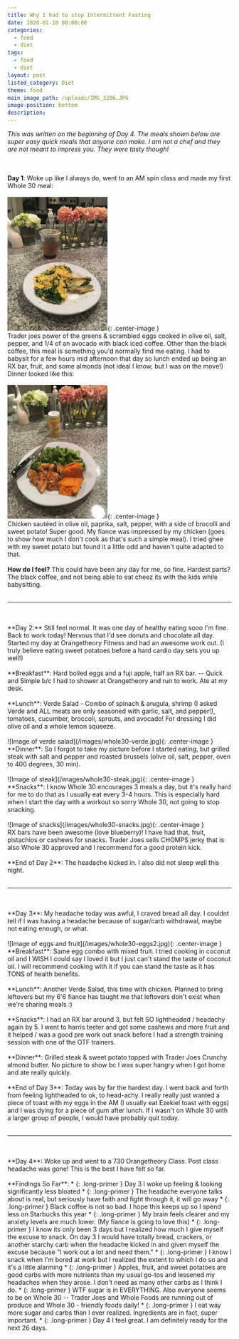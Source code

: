 ```yaml
---
title: Why I had to stop Intermittent Fasting
date: 2020-01-10 00:00:00
categories:
  - food
  - diet
tags:
  - food
  - diet
layout: post
listed_category: Diet
theme: food
main_image_path: /uploads/IMG_3206.JPG
image-position: bottom
description:
---
```


*This was written on the beginning of Day 4. The meals shown below are super easy quick meals that anyone can make. I am not a chef and they are not meant to impress you. They were tasty though!*
<!-- excerpt -->
<br /><br />
**Day 1**: Woke up like I always do, went to an AM spin class and made my first Whole 30 meal:
<br /><br />
![Image of eggs](/images/whole30-eggs.jpg){: .center-image }
<br />
Trader joes power of the greens & scrambled eggs cooked in olive oil, salt, pepper, and 1/4 of an avocado with black iced coffee. Other than the black coffee, this meal is something you'd normally find me eating. I had to babysit for a few hours mid afternoon that day so lunch ended up being an RX bar, fruit, and some almonds (not ideal I know, but I was on the move!) Dinner looked like this:
<br /><br />
![Image of sweet potatoes and brussels](/images/whole30-sweetpotato.jpg){: .center-image }
<br />
Chicken sautéed in olive oil, paprika, salt, pepper, with a side of brocolli and sweet potato! Super good. My fiance was impressed by my chicken (goes to show how much I don't cook as that's such a simple meal). I tried ghee with my sweet potato but found it a little odd and haven't quite adapted to that.
<br /><br />
**How do I feel?** This could have been any day for me, so fine. Hardest parts? The black coffee, and not being able to eat cheez its  with the kids while babysitting.
<br /><br />

<hr class="splitter">
<br /><br />
**Day 2:** Still feel normal. It was one day of healthy eating sooo I'm fine. Back to work today! Nervous that I'd see donuts and chocolate all day. Started my day at Orangetheory Fitness and had an awesome work out. (I truly believe eating sweet potatoes before a hard cardio day sets you up well!)
<br /><br />
**Breakfast**: Hard boiled eggs and a fuji apple, half an RX bar. -- Quick and Simple b/c I had to shower at Orangetheory and run to work. Ate at my desk.
<br /><br />
**Lunch**: Verde Salad - Combo of spinach & arugula, shrimp (I asked Verde and ALL meats are only seasoned with garlic, salt, and pepper!), tomatoes, cucumber, broccoli, sprouts, and avocado! For dressing I did olive oil and a whole lemon squeeze.
<br /><br />
![Image of verde salad](/images/whole30-verde.jpg){: .center-image }
<br />
**Dinner**: So I forgot to take my picture before I started eating, but grilled steak with salt and pepper and roasted brussels (olive oil, salt, pepper, oven to 400 degrees, 30 min).
<br /><br />
![Image of steak](/images/whole30-steak.jpg){: .center-image }
<br />
**Snacks**: I know Whole 30 encourages 3 meals a day, but it's really hard for me to do that as I usually eat every 3-4 hours. This is especially hard when I start the day with a workout so sorry Whole 30, not going to stop snacking.
<br /><br />
![Image of snacks](/images/whole30-snacks.jpg){: .center-image }
<br />
RX bars have been awesome (love blueberry)! I have had that, fruit, pistachios or cashews for snacks. Trader Joes sells CHOMPS jerky that is also Whole 30 approved and I recommend for a good protein kick.
<br /><br />
**End of Day 2**: The headache kicked in. I also did not sleep well this night.
<br /><br />
<hr class="splitter">
<br /><br />
**Day 3**: My headache today was awful, I craved bread all day. I couldnt tell if I was having a headache because of sugar/carb withdrawal, maybe not eating enough, or what.
<br /><br />
![Image of eggs and fruit](/images/whole30-eggs2.jpg){: .center-image }
<br />
**Breakfast**: Same egg combo with mixed fruit. I tried cooking in coconut oil and I WISH I could say I loved it but I just can't stand the taste of coconut oil. I will recommend cooking with it if you can stand the taste as it has TONS of health benefits.
<br /><br />
**Lunch**: Another Verde Salad, this time with chicken. Planned to bring leftovers but my 6'6 fiance has taught me that leftovers don't exist when we're sharing meals :)
<br /><br />
**Snacks**: I had an RX bar around 3, but felt SO lightheaded / headachy again by 5. I went to harris teeter and got some cashews and more fruit and it helped / was a good pre work out snack before I had a strength training session with one of the OTF trainers.
<br /><br />
**Dinner**: Grilled steak & sweet potato topped with Trader Joes Crunchy almond butter. No picture to show bc I was super hangry when I got home and ate really quickly.
<br /><br />
**End of Day 3**: Today was by far the hardest day. I went back and forth from feeling lightheaded to ok, to head-achy. I really really just wanted a piece of toast with my eggs in the AM (I usually eat Ezekiel toast with eggs) and I was dying for a piece of gum after lunch. If I wasn't on Whole 30 with a larger group of people, I would have probably quit today.
<br /><br />
<hr class="splitter">
<br /><br />
**Day 4**: Woke up and went to a 730 Orangetheory Class. Post class headache was gone! This is the best I have felt so far.
<br /><br />
**Findings So Far**:
* {: .long-primer } Day 3 I woke up feeling & looking significantly less bloated
* {: .long-primer } The headache everyone talks about is real, but seriously have faith and fight through it, it will go away
* {: .long-primer } Black coffee is not so bad. I hope this keeps up so I spend less on Starbucks this year <i class="fa fa-smile-o"></i>
* {: .long-primer } My brain feels clearer and my anxiety levels are much lower. (My fiance is going to love this)
* {: .long-primer } I know its only been 3 days but I realized how much I give myself the excuse to snack. On day 3 I would have totally bread, crackers, or another starchy carb when the headache kicked in and given myself the excuse because "I work out a lot and need them."
* {: .long-primer } I know I snack when I'm bored at work but I realized the extent to which I do so and it's a little alarming
* {: .long-primer } Apples, fruit, and sweet potatoes are good carbs with more nutrients than my usual go-tos and lessened my headaches when they arose. I don't need as many other carbs as I think I do.
* {: .long-primer } WTF sugar is in EVERYTHING. Also everyone seems to be on Whole 30 -- Trader Joes and Whole Foods are running out of produce and Whole 30  - friendly foods daily!
* {: .long-primer } I eat way more sugar and carbs than I ever realized. Ingredients are in fact, super important.
* {: .long-primer } Day 4 I feel great. I am definitely ready for the next 26 days.
